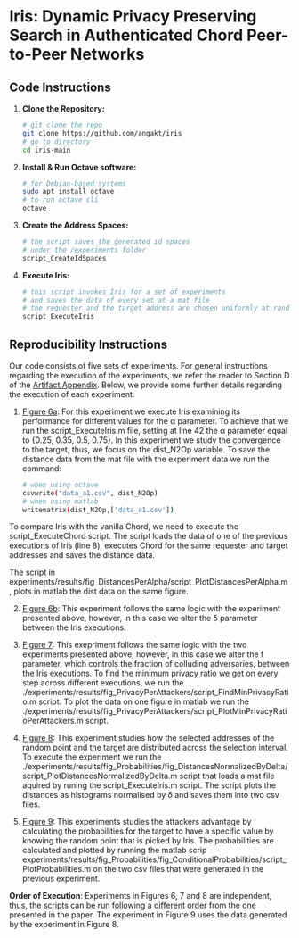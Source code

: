 # Iris: Dynamic Privacy Preserving Search in Authenticated Chord Peer-to-Peer Networks

## Code Instructions

1. **Clone the Repository:**
   ```bash
   # git clone the repo
   git clone https://github.com/angakt/iris
   # go to directory
   cd iris-main
   ```
2. **Install & Run Octave software:** 
    ```bash
    # for Debian-based systems
    sudo apt install octave
    # to run octave cli
    octave
    ```
3. **Create the Address Spaces:**
    ```bash
    # the script saves the generated id spaces
    # under the /experiments folder
    script_CreateIdSpaces
    ```   
4. **Execute Iris:**
   ```bash
   # this script invokes Iris for a set of experiments
   # and saves the data of every set at a mat file
   # the requester and the target address are chosen uniformly at random
   script_ExecuteIris
   ```

## Reproducibility Instructions

Our code consists of five sets of experiments. For general instructions regarding the execution of the experiments, we refer the reader to Section D of the [Artifact Appendix](./AE_Appendix.pdf).
Below, we provide some further details regarding the execution of each experiment.

 1. [Figure 6a](experiments/results/fig_DistancesPerAlpha/data/distances_per_alpha.pdf): For this experiment we execute Iris examining its performance for different values
 for the α parameter. To achieve that we run the script_ExecuteIris.m file, setting at line 42 the α parameter equal to {0.25, 0.35, 0.5, 0.75}. In this experiment we study the convergence to the target, thus, we focus on the dist_N2Op variable. To save the distance data from the mat file with the experiment data we run the command:
 
      ```bash
      # when using octave
      csvwrite("data_a1.csv", dist_N2Op)
      # when using matlab
      writematrix(dist_N2Op,['data_a1.csv'])
      ```

   To compare Iris with the vanilla Chord, we need to execute the script_ExecuteChord script. The script loads the data of one of the previous executions of Iris (line 8),
   executes Chord for the same requester and target addresses and saves the distance data. 
   
   The script in experiments/results/fig_DistancesPerAlpha/script_PlotDistancesPerAlpha.m, plots in matlab the dist data on the same figure.

2. [Figure 6b](experiments/results/fig_DistancesPerDelta/data/distances_per_delta.pdf): This experiment follows the same logic with the experiment presented above, 
however, in this case we alter the δ parameter between the Iris executions.

3. [Figure 7](experiments/results/fig_PrivacyPerAttackers/data/PrivacyPerAttackers.pdf): This exepriment follows the same logic with the two experiments presented above, 
however, in this case we alter the f parameter, which controls the fraction of colluding adversaries, between the Iris executions. To find the minimum privacy ratio we get on every step across different executions, we run the ./experiments/results/fig_PrivacyPerAttackers/script_FindMinPrivacyRatio.m script. To plot the data on one figure in matlab we run the ./experiments/results/fig_PrivacyPerAttackers/script_PlotMinPrivacyRatioPerAttackers.m script.

5. [Figure 8](experiments/results/fig_Probabilities/fig_DistancesNormalizedByDelta/data/histogram_or.pdf): This experiment studies how the selected addresses of the
random point and the target are distributed across the selection interval. To execute the experiment we run the ./experiments/results/fig_Probabilities/fig_DistancesNormalizedByDelta/script_PlotDistancesNormalizedByDelta.m script that loads a mat file aquired by runing the script_ExecuteIris.m script. The script plots the distances as histograms normalised by δ and saves them into two csv files.

6. [Figure 9](experiments/results/fig_Probabilities/fig_ConditionalProbabilities/data/P(O=35|R=x).pdf): This experiments studies the attackers advantage by calculating
the probabilities for the target to have a specific value by knowing the random point that is picked by Iris. The probabilities are calculated and plotted
by running the matlab scrip experiments/results/fig_Probabilities/fig_ConditionalProbabilities/script_PlotProbabilities.m on the two csv files that were
generated in the previous experiment.

**Order of Execution**: Experiments in Figures 6, 7 and 8 are independent, thus, the scripts can be run following a different order from the
one presented in the paper. The experiment in Figure 9 uses the data generated by the experiment in Figure 8.
